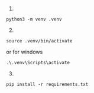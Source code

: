 1. 
```
python3 -m venv .venv

```
2. 
```
source .venv/bin/activate

```
or for windows 
```
.\.venv\Scripts\activate

```
3. 
```
pip install -r requirements.txt

```
